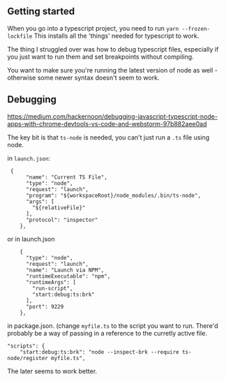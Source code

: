## Getting started

When you go into a typescript project, you need to run 
`yarn --frozen-lockfile`
This installs all the 'things' needed for typescript to work.

The thing I struggled over was how to debug typescript files, especially if you just want to run them and set breakpoints without compiling.

You want to make sure you're running the latest version of node as well - otherwise some newer syntax doesn't seem to work.

## Debugging
https://medium.com/hackernoon/debugging-javascript-typescript-node-apps-with-chrome-devtools-vs-code-and-webstorm-97b882aee0ad

The key bit is that `ts-node` is needed, you can't just run a `.ts` file using node.

in `launch.json`:

```
 {
      "name": "Current TS File",
      "type": "node",
      "request": "launch",
      "program": "${workspaceRoot}/node_modules/.bin/ts-node",
      "args": [
        "${relativeFile}"
      ],
      "protocol": "inspector"
    },
```

or
in launch.json
```
    {
      "type": "node",
      "request": "launch",
      "name": "Launch via NPM",
      "runtimeExecutable": "npm",
      "runtimeArgs": [
        "run-script",
        "start:debug:ts:brk"
      ],
      "port": 9229
    },

```
in package.json. (change `myfile.ts` to the script you want to run.  There'd probably be a way of passing in a reference to the curretly active file.
```
"scripts": {
    "start:debug:ts:brk": "node --inspect-brk --require ts-node/register myfile.ts",
```

The later seems to work better.



